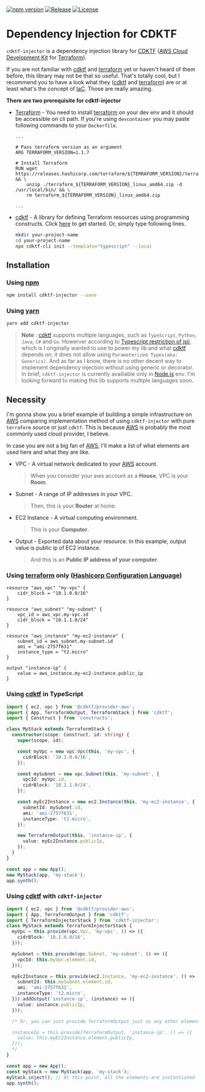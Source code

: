 <!-- I.O Sheilds -->

[![npm version][npm-image]][npm-url]
[![Release][release-image]][release-url]
[![License][license-image]][license-url]

# Dependency Injection for CDKTF

`cdktf-injector` is a dependency injection library for [CDKTF][cdktf] ([AWS Cloud Development Kit][cdk] for [Terraform]).

If you are not familiar with [cdktf] and [terraform] yet or haven't heard of them before, this library may not be that so useful. That's totally cool, but I recommend you to have a look what they ([cdktf] and [terraform]) are or at least what's the concept of [IaC]. Those are really amazing.

**There are two prerequisite for cdktf-injector**

- [Terraform][terraform] - You need to install [terraform] on your dev env and it should be accessible on cli path. If you're using `devcontainer` you may paste following commands to your `Dockerfile`.

  ```docker
  ...

  # Pass terraform version as an argument
  ARG TERRAFORM_VERSION=1.1.7

  # Install Terraform
  RUN wget https://releases.hashicorp.com/terraform/${TERRAFORM_VERSION}/terraform_${TERRAFORM_VERSION}_linux_amd64.zip && \
      unzip ./terraform_${TERRAFORM_VERSION}_linux_amd64.zip -d /usr/local/bin/ && \
      rm terraform_${TERRAFORM_VERSION}_linux_amd64.zip

  ...
  ```

- [cdktf] - A library for defining Terraform resources using programming constructs. Click [here](https://github.com/hashicorp/terraform-cdk/blob/main/docs/getting-started/typescript.md) to get started. Or, simply type following lines.
  ```sh
  mkdir your-project-name
  cd your-project-name
  npx cdktf-cli init --template="typescript" --local
  ```

## Installation

### Using [npm](https://www.npmjs.com/)

```sh
npm install cdktf-injector --save
```

### Using [yarn](https://yarnpkg.com/)

```sh
yarn add cdktf-injector
```

> **Note** : [cdktf] supports multiple languages, such as `TypeScript`, `Python`, `Java`, `C#` and `Go`. Howerver according to [Typescript restriction of jsii](https://aws.github.io/jsii/user-guides/lib-author/typescript-restrictions/), which is I originally wanted to use to power my lib and what [cdktf] depends on, it does not allow using `Parameterized Types(aka: Generics)`. And as far as I know, there is no other decent way to implement dependency injection without using generic or decorator. In brief, `cdktf-injector` is currently availiable only in [Node.js](https://nodejs.org/ko/) env. I'm looking forward to making this lib supports multiple languages soon.

## Necessity

I'm gonna show you a brief example of building a simple infrastructure on [AWS] comparing implementation method of using `cdktf-injector` with pure `terraform` source or just `cdktf`. This is because [AWS] is probably the most commonly used cloud provider, I believe.

In case you are not a big fan of [AWS], I'll make a list of what elements are used here and what they are like.

- VPC - A virtual network dedicated to your [AWS] account.
  > When you consider your aws account as a **House**, VPC is your **Room**.
- Subnet - A range of IP addresses in your VPC.
  > Then, this is your **Router** at home.
- EC2 Instance - A virtual computing environment.
  > This is your **Computer**.
- Output - Exported data about your resource. In this example, output value is public ip of EC2 instance.
  > And this is an **Public IP address of your computer**.

### Using [terraform] only ([Hashicorp Configuration Language][hcl])

```hcl
resource "aws_vpc" "my-vpc" {
    cidr_block = "10.1.0.0/16"
}

resource "aws_subnet" "my-subnet" {
    vpc_id = aws_vpc.my-vpc.id
    cidr_block = "10.1.1.0/24"
}

resource "aws_instance" "my-ec2-instance" {
    subnet_id = aws_subnet.my-subnet.id
    ami = "ami-2757f631"
    instance_type = "t2.micro"
}

output "instance-ip" {
    value = aws_instance.my-ec2-instance.public_ip
}
```

### Using [cdktf] in TypeScript

```typescript
import { ec2, vpc } from '@cdktf/provider-aws';
import { App, TerraformOutput, TerraformStack } from 'cdktf';
import { Construct } from 'constructs';

class MyStack extends TerraformStack {
  constructor(scope: Construct, id: string) {
    super(scope, id);

    const myVpc = new vpc.Vpc(this, 'my-vpc', {
      cidrBlock: '10.1.0.0/16',
    });

    const mySubnet = new vpc.Subnet(this, 'my-subnet', {
      vpcId: myVpc.id,
      cidrBlock: '10.1.1.0/24',
    });

    const myEc2Instance = new ec2.Instance(this, 'my-ec2-instance', {
      subnetId: mySubnet.id,
      ami: 'ami-2757f631',
      instanceType: 't2.micro',
    });

    new TerraformOutput(this, 'instance-ip', {
      value: myEc2Instance.publicIp,
    });
  }
}

const app = new App();
new MyStack(app, 'my-stack');
app.synth();
```

### Using [cdktf] with `cdktf-injector`

```typescript
import { ec2, vpc } from '@cdktf/provider-aws';
import { App, TerraformOutput } from 'cdktf';
import { TerraformInjectorStack } from 'cdktf-injector';
class MyStack extends TerraformInjectorStack {
  myVpc = this.provide(vpc.Vpc, 'my-vpc', () => ({
    cidrBlock: '10.1.0.0/16',
  }));

  mySubnet = this.provide(vpc.Subnet, 'my-subnet', () => ({
    vpcId: this.myVpc.element.id,
  }));

  myEc2Instance = this.provide(ec2.Instance, 'my-ec2-instance', () => ({
    subnetId: this.mySubnet.element.id,
    ami: 'ami-2757f631',
    instanceType: 't2.micro',
  })).addOutput('instance-ip', (instance) => ({
    value: instance.publicIp,
  }));

  /* Or, you can just provide TerraformOutput just as any other elements

  instanceIp = this.provide(TerraformOutput, 'instance-ip', () => ({
    value: this.myEc2Instance.element.publicIp,
  }));
  */
}

const app = new App();
const myStack = new MyStack(app, 'my-stack');
myStack.inject(); // At this point, all the elements are instantiated
app.synth();
```

<!-- External Links -->

[cdktf]: https://www.terraform.io/cdktf
[cdk]: https://docs.aws.amazon.com/cdk/v2/guide/home.html
[terraform]: https://www.terraform.io/
[iac]: https://en.wikipedia.org/wiki/Infrastructure_as_code
[aws]: https://aws.amazon.com/
[hcl]: https://www.terraform.io/language/syntax/configuration

<!-- I.O Sheilds Links -->

[npm-image]: https://img.shields.io/npm/v/cdktf-injector.svg?color=CB0000&label=npm&style=plastic&logo=npm
[npm-url]: https://www.npmjs.com/package/cdktf-injector
[release-image]: https://github.com/ApexCaptain/cdktf-injector/actions/workflows/release.yml/badge.svg
[release-url]: https://github.com/ApexCaptain/cdktf-injector/actions/workflows/release.yml
[license-image]: https://img.shields.io/github/license/ApexCaptain/cdktf-injector.svg?color=E2AC00&label=License&style=plastic&logo=data%3Aimage%2Fpng%3Bbase64%2CiVBORw0KGgoAAAANSUhEUgAAABAAAAAQCAYAAAAf8%2F9hAAAABHNCSVQICAgIfAhkiAAAAAlwSFlzAAAAdgAAAHYBTnsmCAAAABl0RVh0U29mdHdhcmUAd3d3Lmlua3NjYXBlLm9yZ5vuPBoAAAHSSURBVDiNpZLLa1NREMa%2FmXvzaG2lKDW2EdNqi6Ckxq5Kdy0UsnQTs1CrWxcidFPEnYumG%2FFfUHRloC5cBTU%2Bdi6Cr1QUYh9wqS3RWmqoNzf3zrgIN2DahkK%2B1Zw5v%2Flm5nCANkV%2BoC%2BiR6uQayHXeEBJa9N%2BdWKIHO85AGjQmApPWKVm5j%2BDWr5vxv1m3OOIQioE7hZImQEA3CuQP1zPrTOMM95McPLHfQBg32BuYXQxtxMtzOcTyY5pi7SHh7nfs7nfs%2FWwO9QxbdH8ywvJ3E60kFkY%2FeLXmX6wuNYzVdzoHFcJ3QWQC09YpUom9g4Aum6vft%2BLaUyQSl0dhKKUzWYdgqymL6ZPA0DgXC3uN9iPqa%2FgynU1nccAYDtdDz02rtSfmBor7sdQ9U0k%2Fmkpcicx8PO9z35YOZIYOVWew7b5tlY0PwbG7ZvF5d7Zkdjm52bGJJfHzsfKaVWkZYPhrRg4i22IBB0%2BJvVBXB6Ln%2Fx1WRXYxQQ49IgITwGq6V8CSEHdshZm45bf7SDMnqo%2Bi%2F6uZGKvWzHc6vIgatuAmhPV%2FPFLTDwIALKFlG7RkjGgBQAQleXQ5PqTlgZOvq8C4JB%2F9r42PiuU1Ou8YZnNNW3pH9Tv3ULkpzpnAAAAAElFTkSuQmCC
[license-url]: https://github.com/ApexCaptain/cdktf-injector/blob/main/LICENSE

